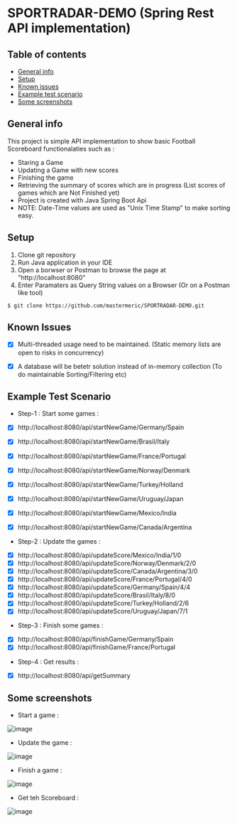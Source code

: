 # SPORTRADAR-DEMO (Spring Rest API implementation)

## Table of contents
* [General info](#general-info)
* [Setup](#setup)
* [Known issues](#known-issues)
* [Example test scenario](#example-test-scenario)
* [Some screenshots](#some-screenshots)



## General info
This project is simple API implementation to show basic Football Scoreboard functionalaties such as :
* Staring a Game
* Updating a Game with new scores
* Finishing the game
* Retrieving the summary of scores which are in progress (List scores of games which are Not Finished yet)
* Project is created with Java Spring Boot Api
* NOTE: Date-Time values are used as "Unix Time Stamp" to make sorting easy.
	
## Setup
1. Clone git repository 
2. Run Java application in your IDE
3. Open a borwser or Postman to browse the page at "http://localhost:8080"
4. Enter Paramaters as Query String values on a Browser (Or on a Postman like tool)

```
$ git clone https://github.com/mastermeric/SPORTRADAR-DEMO.git
```


## Known Issues
- [x] Multi-threaded usage need to be maintained. (Static memory lists are open to risks in concurrency)
- [x] A database will be betetr solution instead of in-memory collection (To do maintainable Sorting/Filtering etc)


## Example Test Scenario 
* Step-1 : Start some games :
- [x] http://localhost:8080/api/startNewGame/Germany/Spain
- [x] http://localhost:8080/api/startNewGame/Brasil/Italy
- [x] http://localhost:8080/api/startNewGame/France/Portugal
- [x] http://localhost:8080/api/startNewGame/Norway/Denmark
- [x] http://localhost:8080/api/startNewGame/Turkey/Holland
- [x] http://localhost:8080/api/startNewGame/Uruguay/Japan
- [x] http://localhost:8080/api/startNewGame/Mexico/India
- [x] http://localhost:8080/api/startNewGame/Canada/Argentina


* Step-2 : Update the games :
- [x] http://localhost:8080/api/updateScore/Mexico/India/1/0
- [x] http://localhost:8080/api/updateScore/Norway/Denmark/2/0
- [x] http://localhost:8080/api/updateScore/Canada/Argentina/3/0
- [x] http://localhost:8080/api/updateScore/France/Portugal/4/0
- [x] http://localhost:8080/api/updateScore/Germany/Spain/4/4
- [x] http://localhost:8080/api/updateScore/Brasil/Italy/8/0
- [x] http://localhost:8080/api/updateScore/Turkey/Holland/2/6
- [x] http://localhost:8080/api/updateScore/Uruguay/Japan/7/1

* Step-3 : Finish some games :
- [x] http://localhost:8080/api/finishGame/Germany/Spain
- [x] http://localhost:8080/api/finishGame/France/Portugal

* Step-4 : Get results :
- [x] http://localhost:8080/api/getSummary


## Some screenshots
* Start a game :

![image](https://user-images.githubusercontent.com/49819371/236708905-d96df803-67b7-4f63-a7cc-e17c71dabd03.png)

* Update the game :

![image](https://user-images.githubusercontent.com/49819371/236708955-049e4d82-3279-4b0f-8396-0ddaa41d16bc.png)

* Finish a game :

![image](https://user-images.githubusercontent.com/49819371/236709010-181a867d-5fb3-4efe-a4f5-f5ba4c67b003.png)


* Get teh Scoreboard :

![image](https://user-images.githubusercontent.com/49819371/236709099-345d4834-6108-496c-910f-018baaeb58f8.png)


